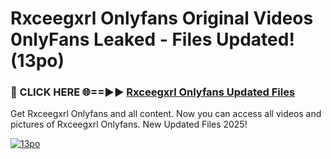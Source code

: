 # Rxceegxrl Onlyfans Original Videos 0nlyFans Leaked - Files Updated! (13po)

<h3>🔴 CLICK HERE 🌐==►► <a href="https://tinyurl.com/ms9xzufz" rel="nofollow">Rxceegxrl Onlyfans Updated Files</a></h3>

Get Rxceegxrl Onlyfans and all content. Now you can access all videos and pictures of Rxceegxrl Onlyfans. New Updated Files 2025!

[![13po](https://i.imgur.com/ppqm5kG.gif)](https://tinyurl.com/ms9xzufz)

